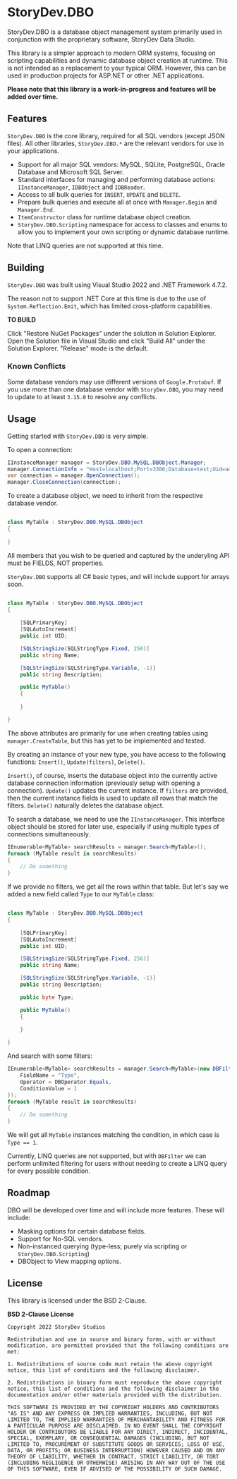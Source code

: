 # StoryDev.DBO
StoryDev.DBO is a database object management system primarily used in conjunction with the proprietary software, StoryDev Data Studio.

This library is a simpler approach to modern ORM systems, focusing on scripting capabilities and dynamic database object creation at runtime. This is not intended as a replacement to your typical ORM. However, this can be used in production projects for ASP.NET or other .NET applications.

**Please note that this library is a work-in-progress and features will be added over time.**

## Features
`StoryDev.DBO` is the core library, required for all SQL vendors (except JSON files). All other libraries, `StoryDev.DBO.*` are the relevant vendors for use in your applications.

 * Support for all major SQL vendors: MySQL, SQLite, PostgreSQL, Oracle Database and Microsoft SQL Server.
 * Standard interfaces for managing and performing database actions: `IInstanceManager`, `IDBObject` and `IDBReader`.
 * Access to all bulk queries for `INSERT`, `UPDATE` and `DELETE`.
 * Prepare bulk queries and execute all at once with `Manager.Begin` and `Manager.End`.
 * `ItemConstructor` class for runtime database object creation.
 * `StoryDev.DBO.Scripting` namespace for access to classes and enums to allow you to implement your own scripting or dynamic database runtime.

Note that LINQ queries are not supported at this time.

## Building
`StoryDev.DBO` was built using Visual Studio 2022 and .NET Framework 4.7.2.

The reason not to support .NET Core at this time is due to the use of `System.Reflection.Emit`, which has limited cross-platform capabilities.

**TO BUILD**

Click "Restore NuGet Packages" under the solution in Solution Explorer.
Open the Solution file in Visual Studio and click "Build All" under the Solution Explorer. "Release" mode is the default.

### Known Conflicts
Some database vendors may use different versions of `Google.Protobuf`. If you use more than one database vendor with `StoryDev.DBO`, you may need to update to at least `3.15.0` to resolve any conflicts.

## Usage
Getting started with `StoryDev.DBO` is very simple.

To open a connection:

```cs
IInstanceManager manager = StoryDev.DBO.MySQL.DBObject.Manager;
manager.ConnectionInfo = "Host=localhost;Port=3306;Database=test;Uid=admin;";
var connection = manager.OpenConnection();
manager.CloseConnection(connection);
```

To create a database object, we need to inherit from the respective database vendor.

```cs

class MyTable : StoryDev.DBO.MySQL.DBObject
{
	
}

```

All members that you wish to be queried and captured by the underyling API must be FIELDS, NOT properties.

`StoryDev.DBO` supports all C# basic types, and will include support for arrays soon.

```cs

class MyTable : StoryDev.DBO.MySQL.DBObject
{
	
	[SQLPrimaryKey]
	[SQLAutoIncrement]
	public int UID;

	[SQLStringSize(SQLStringType.Fixed, 256)]
	public string Name;

	[SQLStringSize(SQLStringType.Variable, -1)]
	public string Description;

	public MyTable()
	{
		
	}

}

```

The above attributes are primarily for use when creating tables using `manager.CreateTable`, but this has yet to be implemented and tested.

By creating an instance of your new type, you have access to the following functions: `Insert()`, `Update(filters)`, `Delete()`.

`Insert()`, of course, inserts the database object into the currently active database connection information (previously setup with opening a connection).
`Update()` updates the current instance. If `filters` are provided, then the current instance fields is used to update all rows that match the filters.
`Delete()` naturally deletes the database object.

To search a database, we need to use the `IInstanceManager`. This interface object should be stored for later use, especially if using multiple types of connections simultaneously.

```cs
IEnumerable<MyTable> searchResults = manager.Search<MyTable>();
foreach (MyTable result in searchResults)
{
	// Do something
}
```

If we provide no filters, we get all the rows within that table. But let's say we added a new field called `Type` to our `MyTable` class:

```cs

class MyTable : StoryDev.DBO.MySQL.DBObject
{
	
	[SQLPrimaryKey]
	[SQLAutoIncrement]
	public int UID;

	[SQLStringSize(SQLStringType.Fixed, 256)]
	public string Name;

	[SQLStringSize(SQLStringType.Variable, -1)]
	public string Description;

	public byte Type;

	public MyTable()
	{
		
	}

}

```

And search with some filters:

```cs
IEnumerable<MyTable> searchResults = manager.Search<MyTable>(new DBFilter() {
	FieldName = "Type",
	Operator = DBOperator.Equals,
	ConditionValue = 1
});
foreach (MyTable result in searchResults)
{
	// Do something
}

```

We will get all `MyTable` instances matching the condition, in which case is `Type == 1`.

Currently, LINQ queries are not supported, but with `DBFilter` we can perform unlimited filtering for users without needing to create a LINQ query for every possible condition.

## Roadmap
DBO will be developed over time and will include more features. These will include:

 * Masking options for certain database fields.
 * Support for No-SQL vendors.
 * Non-instanced querying (type-less; purely via scripting or `StoryDev.DBO.Scripting`)
 * DBObject to View mapping options.

## License
This library is licensed under the BSD 2-Clause.

**BSD 2-Clause License**

```
Copyright 2022 StoryDev Studios

Redistribution and use in source and binary forms, with or without modification, are permitted provided that the following conditions are met:

1. Redistributions of source code must retain the above copyright notice, this list of conditions and the following disclaimer.

2. Redistributions in binary form must reproduce the above copyright notice, this list of conditions and the following disclaimer in the documentation and/or other materials provided with the distribution.

THIS SOFTWARE IS PROVIDED BY THE COPYRIGHT HOLDERS AND CONTRIBUTORS "AS IS" AND ANY EXPRESS OR IMPLIED WARRANTIES, INCLUDING, BUT NOT LIMITED TO, THE IMPLIED WARRANTIES OF MERCHANTABILITY AND FITNESS FOR A PARTICULAR PURPOSE ARE DISCLAIMED. IN NO EVENT SHALL THE COPYRIGHT HOLDER OR CONTRIBUTORS BE LIABLE FOR ANY DIRECT, INDIRECT, INCIDENTAL, SPECIAL, EXEMPLARY, OR CONSEQUENTIAL DAMAGES (INCLUDING, BUT NOT LIMITED TO, PROCUREMENT OF SUBSTITUTE GOODS OR SERVICES; LOSS OF USE, DATA, OR PROFITS; OR BUSINESS INTERRUPTION) HOWEVER CAUSED AND ON ANY THEORY OF LIABILITY, WHETHER IN CONTRACT, STRICT LIABILITY, OR TORT (INCLUDING NEGLIGENCE OR OTHERWISE) ARISING IN ANY WAY OUT OF THE USE OF THIS SOFTWARE, EVEN IF ADVISED OF THE POSSIBILITY OF SUCH DAMAGE.
```
